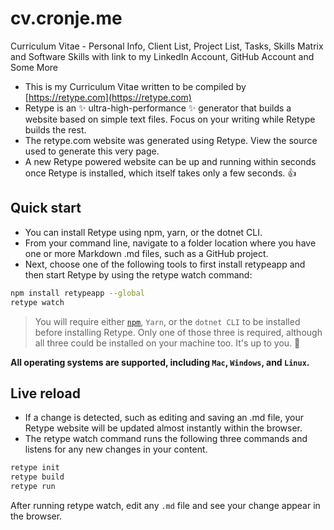 # cv.cronje.me

Curriculum Vitae - Personal Info, Client List, Project List, Tasks, Skills Matrix and Software Skills with link to my LinkedIn Account, GitHub Account and Some More

- This is my Curriculum Vitae written to be compiled by [https://retype.com](https://retype.com)
- Retype is an ✨ ultra-high-performance ✨ generator that builds a website based on simple text files. Focus on your writing while Retype builds the rest.
- The retype.com website was generated using Retype. View the source used to generate this very page.
- A new Retype powered website can be up and running within seconds once Retype is installed, which itself takes only a few seconds. 👍

## Quick start

- You can install Retype using npm, yarn, or the dotnet CLI.
- From your command line, navigate to a folder location where you have one or more Markdown .md files, such as a GitHub project.
- Next, choose one of the following tools to first install retypeapp and then start Retype by using the retype watch command:

```sh
npm install retypeapp --global
retype watch
```

> You will require either [`npm`](https://setup.docs.devserv.me/node/), `Yarn`, or the `dotnet CLI` to be installed before installing Retype. Only one of those three is required, although all three could be installed on your machine too. It's up to you. 🙌

__All operating systems are supported, including `Mac`, `Windows`, and `Linux`.__

## Live reload

- If a change is detected, such as editing and saving an .md file, your Retype website will be updated almost instantly within the browser.
- The retype watch command runs the following three commands and listens for any new changes in your content.

```sh
retype init
retype build
retype run
```

After running retype watch, edit any `.md` file and see your change appear in the browser.


